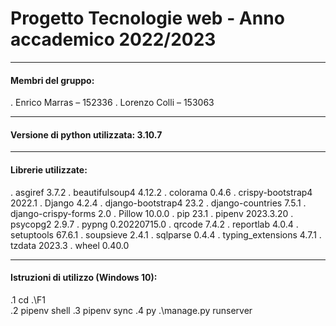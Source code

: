 # Progetto Tecnologie web - Anno accademico 2022/2023

---

#### Membri del gruppo:
. Enrico Marras – 152336 
. Lorenzo Colli – 153063 

---

#### Versione di python utilizzata: 3.10.7

---

#### Librerie utilizzate:
. asgiref             3.7.2
. beautifulsoup4      4.12.2
. colorama            0.4.6
. crispy-bootstrap4   2022.1
. Django              4.2.4
. django-bootstrap4   23.2
. django-countries    7.5.1
. django-crispy-forms 2.0
. Pillow              10.0.0
. pip                 23.1
. pipenv              2023.3.20
. psycopg2            2.9.7
. pypng               0.20220715.0
. qrcode              7.4.2
. reportlab           4.0.4
. setuptools          67.6.1
. soupsieve           2.4.1
. sqlparse            0.4.4
. typing_extensions   4.7.1
. tzdata              2023.3
. wheel               0.40.0 

---

#### Istruzioni di utilizzo (Windows 10):
.1 cd .\F1\
.2 pipenv shell
.3 pipenv sync
.4 py .\manage.py runserver



